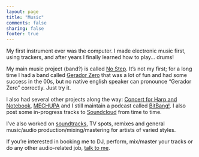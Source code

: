 ```yaml
---
layout: page
title: "Music"
comments: false
sharing: false
footer: true
---
```


My first instrument ever was the computer. I made electronic music first, using trackers, and after years I finally learned how to play… drums!

My main music project (band?) is called [No Step](http://nostep.ca). It’s not my first; for a long time I had a band called [Gerador Zero](http://geradorzero.com) that was a lot of fun and had some success in the 00s, but no native english speaker can pronounce “Gerador Zero” correctly. Just try it.

I also had several other projects along the way: [Concert for Harp and Notebook](http://geradorzero.bandcamp.com/album/concert-for-harp-and-notebook), [MECHUPA](http://geradorzero.com/mechupa/) and I still maintain a podcast called [BitBang!](http://bitbang.ca). I also post some in-progress tracks to [Soundcloud](http://soundcloud.com/fzero) from time to time.

I’ve also worked on [soundtracks](http://fzero.bandcamp.com), TV spots, remixes and general music/audio production/mixing/mastering for artists of varied styles.

If you’re interested in booking me to DJ, perform, mix/master your tracks or do any other audio-related job, [talk to me](mailto:talk@[REMOVE-THIS-IF-YOU-ARE-A-HUMAN]fzero.ca).


